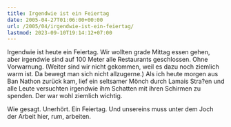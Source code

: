```yaml
---
title: Irgendwie ist ein Feiertag
date: 2005-04-27T01:06:00+00:00
url: /2005/04/irgendwie-ist-ein-feiertag/
lastmod: 2023-09-10T19:14:12+07:00
---
```

Irgendwie ist heute ein Feiertag. Wir wollten grade Mittag essen gehen, aber irgendwie sind auf 100 Meter alle Restaurants geschlossen. Ohne Vorwarnung. (Weiter sind wir nicht gekommen, weil es dazu noch ziemlich warm ist. Da bewegt man sich nicht allzugerne.) Als ich heute morgen aus Ban Nathon zurück kam, lief ein seltsamer Mönch durch Lamais Stra?en und alle Leute versuchten irgendwie ihm Schatten mit ihren Schirmen zu spenden. Der war wohl ziemlich wichtig.

Wie gesagt. Unerhört. Ein Feiertag. Und unsereins muss unter dem Joch der Arbeit hier, rum, arbeiten.

